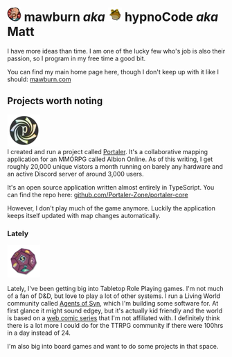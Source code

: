 # ![mawburn lars](https://raw.githubusercontent.com/mawburn/mawburn/main/lars-tiny.webp) mawburn _aka_ ![mawburn lars](https://raw.githubusercontent.com/mawburn/mawburn/main/hypnoCode-tiny.webp) hypnoCode _aka_ Matt 

I have more ideas than time. I am one of the lucky few who's job is also their passion, so I program in my free time a good bit. 

You can find my main home page here, though I don't keep up with it like I should: [mawburn.com](https://mawburn.com)

## Projects worth noting

![Portaler Logo](https://raw.githubusercontent.com/mawburn/mawburn/main/portaler.webp)   
I created and run a project called [Portaler](https://portaler.zone). It's a collaborative mapping application for an MMORPG called Albion Online. As of this writing, I get roughly 20,000 unique vistors a month running on barely any hardware and an active Discord server of around 3,000 users.

It's an open source application written almost entirely in TypeScript. You can find the repo here: [github.com/Portaler-Zone/portaler-core](https://github.com/Portaler-Zone/portaler-core)

However, I don't play much of the game anymore. Luckily the application keeps itself updated with map changes automatically.

### Lately

![Agents of Syn logo](https://raw.githubusercontent.com/mawburn/mawburn/main/aos.webp)

Lately, I've been getting big into Tabletop Role Playing games. I'm not much of a fan of D&D, but love to play a lot of other systems. I run a Living World community called [Agents of Syn](https://agentsofsyn.com), which I'm building some software for. At first glance it might sound edgey, but it's actually kid friendly and the world is based on a [web comic series](https://www.uptofourplayers.com/) that I'm not affiliated with. I definitely think there is a lot more I could do for the TTRPG community if there were 100hrs in a day instead of 24. 

I'm also big into board games and want to do some projects in that space. 
